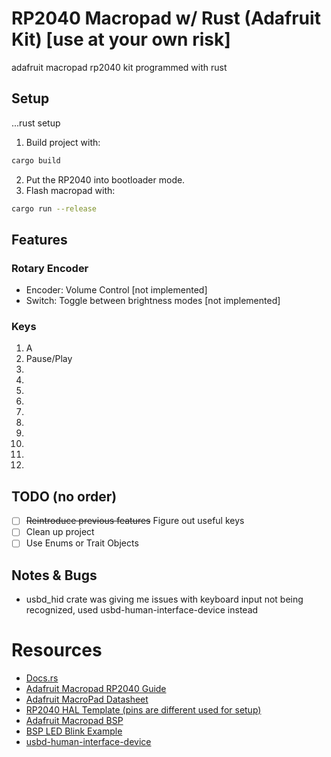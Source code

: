 # RP2040 Macropad w/ Rust (Adafruit Kit) [use at your own risk]

adafruit macropad rp2040 kit programmed with rust

## Setup

...rust setup

1. Build project with:

```bash
cargo build
```

2. Put the RP2040 into bootloader mode.
3. Flash macropad with:

```bash
cargo run --release
```

## Features

### Rotary Encoder

- Encoder: Volume Control [not implemented]
- Switch: Toggle between brightness modes [not implemented]

### Keys

1. A
2. Pause/Play
3. 
4. 
5. 
6. 
7. 
8. 
9. 
10. 
11. 
12. 

## TODO (no order)

- [ ] ~~Reintroduce previous features~~ Figure out useful keys
- [ ] Clean up project
- [ ] Use Enums or Trait Objects

## Notes & Bugs

- usbd_hid crate was giving me issues with keyboard input not being recognized, used usbd-human-interface-device instead

# Resources

- [Docs.rs](https://docs.rs/)
- [Adafruit Macropad RP2040 Guide](https://learn.adafruit.com/adafruit-macropad-rp2040)
- [Adafruit MacroPad Datasheet](https://github.com/adafruit/Adafruit-MacroPad-RP2040-PCB/blob/fdd7f2cb3bc2b3c7a9c0765780387647ea872141/Adafruit%20MacroPad%20RP2040%20Pinout.pdf)
- [RP2040 HAL Template (pins are different used for setup)](https://github.com/rp-rs/rp2040-project-template)
- [Adafruit Macropad BSP](https://lib.rs/crates/adafruit-macropad)
- [BSP LED Blink Example](https://github.com/rp-rs/rp-hal-boards/blob/56e044061073fb49aef93984b629af5c5bc1a11c/boards/adafruit-macropad/examples/adafruit-macropad_blinky.rs)
- [usbd-human-interface-device](https://docs.rs/usbd-human-interface-device/)
